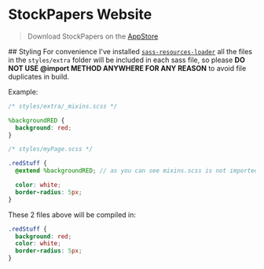 # StockPapers Website

> Download StockPapers on the [AppStore](https://get.stockpapers.app)

## Styling
For convenience I've installed [`sass-resources-loader`](https://github.com/shakacode/sass-resources-loader) all the files in the `styles/extra` folder will be included in each sass file, so please **DO NOT USE @import METHOD ANYWHERE FOR ANY REASON** to avoid file duplicates in build.

Example:

```scss
/* styles/extra/_mixins.scss */

%backgroundRED {
  background: red;
}
```

```scss
/* styles/myPage.scss */

.redStuff {
  @extend %backgroundRED; // as you can see mixins.scss is not imported

  color: white;
  border-radius: 5px;
}
```

These 2 files above will be compiled in:

```scss
.redStuff {
  background: red;
  color: white;
  border-radius: 5px;
}
```
